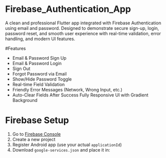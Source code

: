 # Firebase_Authentication_App

A clean and professional Flutter app integrated with Firebase Authentication using email and password. Designed to demonstrate secure sign-up, login, password reset, and smooth user experience with real-time validation, error handling, and modern UI features.


#Features

- Email & Password Sign Up
- Email & Password Login
- Sign Out
- Forgot Password via Email
- Show/Hide Password Toggle
- Real-time Field Validation
- Friendly Error Messages (Network, Wrong Input, etc.)
- Auto-Clear Fields After Success
  Fully Responsive UI with Gradient Background


# Firebase Setup 

1. Go to [Firebase Console](https://console.firebase.google.com)
2. Create a new project
3. Register Android app (use your actual `applicationId`)
4. Download `google-services.json` and place it in:
